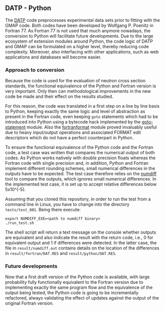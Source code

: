 ## DATP - Python

The [DATP](https://github.com/gschnabel/DATP-Fortran) code preprocesses 
experimental data sets prior to fitting with the GMAP code.
Both codes have been developed by Wolfgang P. Poenitz in Fortran 77.
As Fortran 77 is not used that much anymore nowadays, the conversion
to Python will facilitate future developments.
Due to the large ecosystem of extension modules around Python, the code
logic of DATP and GMAP can be formulated on a higher level, thereby
reducing code complexity. Moreover, also interfacing with other
applications, such as web applications and databases will become easier.

### Approach to conversion
Because the code is used for the evaluation of neutron cross section
standards, the functional equivalence of the Python and Fortran version
is very important. Only then can methodological improvements in the
new code be made and their effect on the results studied.

For this reason, the code was translated in a first step on a line by
line basis to Python, keeping exactly the same logic and level of
abstraction as present in the Fortran code, even keeping `goto`
statements which had to be introduced into Python using
a bytecode hack implemented by the [goto-statement] module. 
Also the [fortranformat] module proved invaluably useful due to
heavy input/output operations and associated FORMAT edit descriptors
which do not have a perfect counterpart in Python.
 
To ensure the functional equivalence of the Python code and the
Fortran code, a test case was written that compares the numerical
output of both codes. As Python works natively with double
precision floats whereas the Fortran code with single precision
and, in addition, Python and Fortran implement different rounding
schemes, small numerical differences in the outputs have to 
be expected. The test case therefore relies on the [numdiff]
tool to compare the outputs, which ignores small numerical
differences. In the implemented test case, it is set up to 
accept relative differences below 5x10^(-5).

Assuming that you cloned this repository, in order to run the
test from a command line in Linux, you have to change into the
directory `tests/test_001`. Being there execute:
```
export NUMDIFF_EXE=<path to numdiff binary>
./run_test.sh
```
The shell script will return a text message on the console
whether outputs are equivalent and also indicate the result
with the return code, i.e., 0 for equivalent output and
1 if differences were detected. In the latter case, the file
in `result/numdiff.out` contains details on the location of
the differences in `result/fortran/DAT.RES` and
`result/python/DAT.RES`.

[goto-statement]: https://pypi.org/project/goto-statement/
[fortranformat]: https://pypi.org/project/fortranformat/ 
[numdiff]: http://www.nongnu.org/numdiff/

### Future developments
Now that a first draft version of the Python code is available,
with large probability fully functionally equivalent to the
Fortran version due to implementing exactly the same program flow
and the equivalence of the output being tested, the Python code
is going to be incrementally refactored, always validating the effect
of updates against the output of the original Fortran version.
